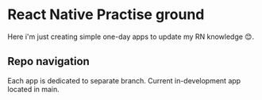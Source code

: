 # React Native Practise ground

Here i'm just creating simple one-day apps to update my RN knowledge 😊.

## Repo navigation

Each app is dedicated to separate branch.
Current in-development app located in main.
